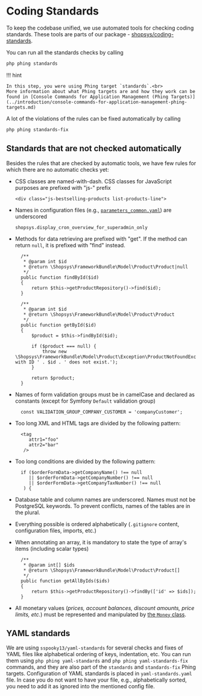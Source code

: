 # Coding Standards

To keep the codebase unified, we use automated tools for checking coding standards. These tools are parts of our package -
[shopsys/coding-standards](https://github.com/shopsys/coding-standards/).

You can run all the standards checks by calling

```sh
php phing standards
```

!!! hint

    In this step, you were using Phing target `standards`.<br>
    More information about what Phing targets are and how they work can be found in [Console Commands for Application Management (Phing Targets)](../introduction/console-commands-for-application-management-phing-targets.md)

A lot of the violations of the rules can be fixed automatically by calling

```sh
php phing standards-fix
```

## Standards that are not checked automatically

Besides the rules that are checked by automatic tools, we have few rules for which there are no automatic checks yet:

-   CSS classes are named-with-dash. CSS classes for JavaScript purposes are prefixed with "js-" prefix

    ```
    <div class="js-bestselling-products list-products-line">
    ```

-   Names in configuration files (e.g., [`parameters_common.yaml`](https://github.com/shopsys/project-base/blob/master/config/parameters_common.yaml)) are underscored

    ```
    shopsys.display_cron_overview_for_superadmin_only
    ```

-   Methods for data retrieving are prefixed with "get". If the method can return `null`, it is prefixed with "find" instead.
      <!-- language: lang-php -->

          /**
           * @param int $id
           * @return \Shopsys\FrameworkBundle\Model\Product\Product|null
           */
          public function findById($id)
          {
              return $this->getProductRepository()->find($id);
          }

          /**
           * @param int $id
           * @return \Shopsys\FrameworkBundle\Model\Product\Product
           */
          public function getById($id)
          {
              $product = $this->findById($id);

              if ($product === null) {
                  throw new \Shopsys\FrameworkBundle\Model\Product\Exception\ProductNotFoundException('Product with ID ' . $id . ' does not exist.');
              }

              return $product;
          }

-   Names of form validation groups must be in camelCase and declared as constants (except for Symfony `Default` validation group)
      <!-- language: lang-php -->

          const VALIDATION_GROUP_COMPANY_CUSTOMER = 'companyCustomer';

-   Too long XML and HTML tags are divided by the following pattern:
      <!-- language: lang-xml -->

          <tag
             attr1="foo"
             attr2="bar"
           />

-   Too long conditions are divided by the following pattern:
      <!-- language: lang-php -->

          if ($orderFormData->getCompanyName() !== null
             || $orderFormData->getCompanyNumber() !== null
             || $orderFormData->getCompanyTaxNumber() !== null
           ) {

-   Database table and column names are underscored. Names must not be PostgreSQL keywords. To prevent conflicts, names of the tables are in the plural.
-   Everything possible is ordered alphabetically (`.gitignore` content, configuration files, imports, etc.)
-   When annotating an array, it is mandatory to state the type of array's items (including scalar types)
      <!-- language: lang-php -->

          /**
           * @param int[] $ids
           * @return \Shopsys\FrameworkBundle\Model\Product\Product[]
           */
          public function getAllByIds($ids)
          {
              return $this->getProductRepository()->findBy(['id' => $ids]);
          }

-   All monetary values (_prices, account balances, discount amounts, price limits, etc._) must be represented and manipulated by [the `Money` class](../model/how-to-work-with-money.md).

## YAML standards

We are using `sspooky13/yaml-standards` for several checks and fixes of YAML files like alphabetical ordering of keys, indentation, etc.
You can run them using `php phing yaml-standards` and `php phing yaml-standards-fix` commands, and they are also part of the `standards` and `standards-fix` Phing targets.
Configuration of YAML standards is placed in `yaml-standards.yaml` file.
In case you do not want to have your file, e.g., alphabetically sorted, you need to add it as ignored into the mentioned config file.
